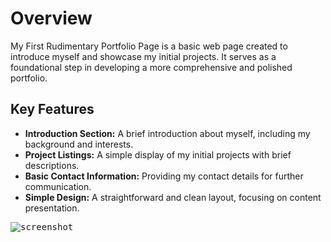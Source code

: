   <h1>Overview</h1>
    <p>My First Rudimentary Portfolio Page is a basic web page created to introduce myself and showcase my initial projects. It serves as a foundational step in developing a more comprehensive and polished portfolio.</p>

  <h2>Key Features</h2>
    <ul>
        <li><strong>Introduction Section:</strong> A brief introduction about myself, including my background and interests.</li>
        <li><strong>Project Listings:</strong> A simple display of my initial projects with brief descriptions.</li>
        <li><strong>Basic Contact Information:</strong> Providing my contact details for further communication.</li>
        <li><strong>Simple Design:</strong> A straightforward and clean layout, focusing on content presentation.</li>
    </ul>

<kbd><img src="/.netlify/images?url=https://d33wubrfki0l68.cloudfront.net/66703d8b3e84c70008e2db1a/screenshot_2024-06-17-13-44-16-0000.webp&amp;fit=cover&amp;h=330&amp;w=528" alt="screenshot"></kbd>
